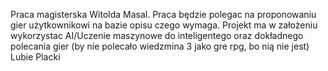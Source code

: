 Praca magisterska Witolda Masal.
Praca będzie polegac na proponowaniu gier użytkownikowi na bazie opisu czego wymaga.
Projekt ma w założeniu wykorzystac AI/Uczenie maszynowe do inteligentego oraz dokładnego polecania gier (by nie polecało wiedzmina 3 jako gre rpg, bo nią nie jest)
Lubie Placki